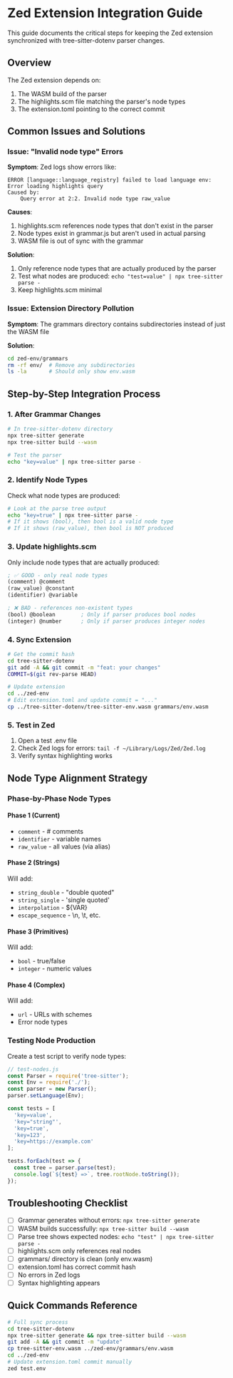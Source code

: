 # Zed Extension Integration Guide

This guide documents the critical steps for keeping the Zed extension synchronized with tree-sitter-dotenv parser changes.

## Overview

The Zed extension depends on:
1. The WASM build of the parser
2. The highlights.scm file matching the parser's node types
3. The extension.toml pointing to the correct commit

## Common Issues and Solutions

### Issue: "Invalid node type" Errors
**Symptom**: Zed logs show errors like:
```
ERROR [language::language_registry] failed to load language env:
Error loading highlights query
Caused by:
    Query error at 2:2. Invalid node type raw_value
```

**Causes**:
1. highlights.scm references node types that don't exist in the parser
2. Node types exist in grammar.js but aren't used in actual parsing
3. WASM file is out of sync with the grammar

**Solution**:
1. Only reference node types that are actually produced by the parser
2. Test what nodes are produced: `echo "test=value" | npx tree-sitter parse -`
3. Keep highlights.scm minimal

### Issue: Extension Directory Pollution
**Symptom**: The grammars directory contains subdirectories instead of just the WASM file

**Solution**:
```bash
cd zed-env/grammars
rm -rf env/  # Remove any subdirectories
ls -la       # Should only show env.wasm
```

## Step-by-Step Integration Process

### 1. After Grammar Changes

```bash
# In tree-sitter-dotenv directory
npx tree-sitter generate
npx tree-sitter build --wasm

# Test the parser
echo "key=value" | npx tree-sitter parse -
```

### 2. Identify Node Types

Check what node types are produced:
```bash
# Look at the parse tree output
echo "key=true" | npx tree-sitter parse -
# If it shows (bool), then bool is a valid node type
# If it shows (raw_value), then bool is NOT produced
```

### 3. Update highlights.scm

Only include node types that are actually produced:
```scheme
; ✅ GOOD - only real node types
(comment) @comment
(raw_value) @constant
(identifier) @variable

; ❌ BAD - references non-existent types
(bool) @boolean        ; Only if parser produces bool nodes
(integer) @number      ; Only if parser produces integer nodes
```

### 4. Sync Extension

```bash
# Get the commit hash
cd tree-sitter-dotenv
git add -A && git commit -m "feat: your changes"
COMMIT=$(git rev-parse HEAD)

# Update extension
cd ../zed-env
# Edit extension.toml and update commit = "..."
cp ../tree-sitter-dotenv/tree-sitter-env.wasm grammars/env.wasm
```

### 5. Test in Zed

1. Open a test .env file
2. Check Zed logs for errors: `tail -f ~/Library/Logs/Zed/Zed.log`
3. Verify syntax highlighting works

## Node Type Alignment Strategy

### Phase-by-Phase Node Types

#### Phase 1 (Current)
- `comment` - # comments
- `identifier` - variable names
- `raw_value` - all values (via alias)

#### Phase 2 (Strings)
Will add:
- `string_double` - "double quoted"
- `string_single` - 'single quoted'
- `interpolation` - ${VAR}
- `escape_sequence` - \n, \t, etc.

#### Phase 3 (Primitives)
Will add:
- `bool` - true/false
- `integer` - numeric values

#### Phase 4 (Complex)
Will add:
- `url` - URLs with schemes
- Error node types

### Testing Node Production

Create a test script to verify node types:
```javascript
// test-nodes.js
const Parser = require('tree-sitter');
const Env = require('./');
const parser = new Parser();
parser.setLanguage(Env);

const tests = [
  'key=value',
  'key="string"',
  'key=true',
  'key=123',
  'key=https://example.com'
];

tests.forEach(test => {
  const tree = parser.parse(test);
  console.log(`${test} =>`, tree.rootNode.toString());
});
```

## Troubleshooting Checklist

- [ ] Grammar generates without errors: `npx tree-sitter generate`
- [ ] WASM builds successfully: `npx tree-sitter build --wasm`
- [ ] Parse tree shows expected nodes: `echo "test" | npx tree-sitter parse -`
- [ ] highlights.scm only references real nodes
- [ ] grammars/ directory is clean (only env.wasm)
- [ ] extension.toml has correct commit hash
- [ ] No errors in Zed logs
- [ ] Syntax highlighting appears

## Quick Commands Reference

```bash
# Full sync process
cd tree-sitter-dotenv
npx tree-sitter generate && npx tree-sitter build --wasm
git add -A && git commit -m "update"
cp tree-sitter-env.wasm ../zed-env/grammars/env.wasm
cd ../zed-env
# Update extension.toml commit manually
zed test.env
```